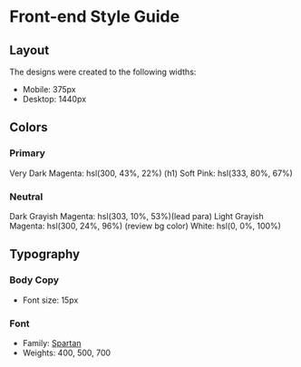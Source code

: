 # Front-end Style Guide

## Layout

The designs were created to the following widths:

- Mobile: 375px
- Desktop: 1440px

## Colors

### Primary

Very Dark Magenta: hsl(300, 43%, 22%) (h1)
Soft Pink: hsl(333, 80%, 67%)

### Neutral

Dark Grayish Magenta: hsl(303, 10%, 53%)(lead para)
Light Grayish Magenta: hsl(300, 24%, 96%) (review bg color)
White: hsl(0, 0%, 100%)

## Typography

### Body Copy

- Font size: 15px

### Font

- Family: [Spartan](https://fonts.google.com/specimen/Spartan)
- Weights: 400, 500, 700
